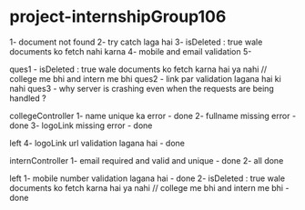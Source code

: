 # project-internshipGroup106


1- document not found 
2- try catch laga hai 
3- isDeleted : true wale documents ko fetch nahi karna 
4- mobile and email validation 
5- 



ques1 - isDeleted : true wale documents ko fetch karna hai ya nahi // college me bhi and intern me bhi 
ques2 - link par validation lagana hai ki nahi 
ques3 - why server is crashing even when the requests are being handled ? 



collegeController 
1- name unique ka error - done
2- fullname missing error - done 
3- logoLink missing error - done 


left
4- logoLink url validation lagana hai - done

internController
1- email required and valid and unique - done 
2- all done 


left 
1- mobile number validation lagana hai - done
2- isDeleted : true wale documents ko fetch karna hai ya nahi // college me bhi and intern me bhi - done
